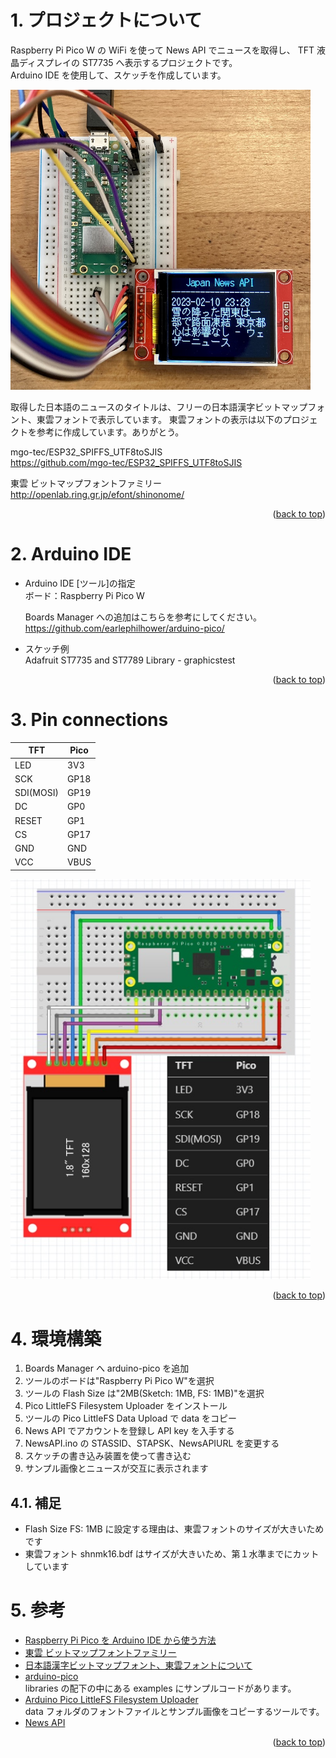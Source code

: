 <a name="readme-top"></a>

<!-- ABOUT THE PROJECT -->

# 1. プロジェクトについて

Raspberry Pi Pico W の WiFi を使って News API でニュースを取得し、
TFT 液晶ディスプレイの ST7735 へ表示するプロジェクトです。  
Arduino IDE を使用して、スケッチを作成しています。

<img src="./docs/ST7735.jpg" width="480">

取得した日本語のニュースのタイトルは、フリーの日本語漢字ビットマップフォント、東雲フォントで表示しています。
東雲フォントの表示は以下のプロジェクトを参考に作成しています。ありがとう。

mgo-tec/ESP32_SPIFFS_UTF8toSJIS  
https://github.com/mgo-tec/ESP32_SPIFFS_UTF8toSJIS

東雲 ビットマップフォントファミリー  
http://openlab.ring.gr.jp/efont/shinonome/

<p align="right">(<a href="#readme-top">back to top</a>)</p>

# 2. Arduino IDE

- Arduino IDE [ツール]の指定  
  ボード：Raspberry Pi Pico W

  Boards Manager への追加はこちらを参考にしてください。  
  https://github.com/earlephilhower/arduino-pico/

- スケッチ例  
  Adafruit ST7735 and ST7789 Library - graphicstest

<p align="right">(<a href="#readme-top">back to top</a>)</p>

# 3. Pin connections

| TFT       | Pico |
| --------- | ---- |
| LED       | 3V3  |
| SCK       | GP18 |
| SDI(MOSI) | GP19 |
| DC        | GP0  |
| RESET     | GP1  |
| CS        | GP17 |
| GND       | GND  |
| VCC       | VBUS |

<img src="./docs/wiring-diagram.jpg" width="480">

<p align="right">(<a href="#readme-top">back to top</a>)</p>

# 4. 環境構築

1. Boards Manager へ arduino-pico を追加
1. ツールのボードは"Raspberry Pi Pico W"を選択
1. ツールの Flash Size は"2MB(Sketch: 1MB, FS: 1MB)"を選択
1. Pico LittleFS Filesystem Uploader をインストール
1. ツールの Pico LittleFS Data Upload で data をコピー
1. News API でアカウントを登録し API key を入手する
1. NewsAPI.ino の STASSID、STAPSK、NewsAPIURL を変更する
1. スケッチの書き込み装置を使って書き込む
1. サンプル画像とニュースが交互に表示されます

## 4.1. 補足

- Flash Size FS: 1MB に設定する理由は、東雲フォントのサイズが大きいためです
- 東雲フォント shnmk16.bdf はサイズが大きいため、第１水準までにカットしています

# 5. 参考

- [Raspberry Pi Pico を Arduino IDE から使う方法](https://garchiving.com/use-raspberry-pi-pico-with-arduino-ide/)
- [東雲 ビットマップフォントファミリー](http://openlab.ring.gr.jp/efont/shinonome/)
- [日本語漢字ビットマップフォント、東雲フォントについて](https://www.mgo-tec.com/kanji-font-shinonome)
- [arduino-pico](https://github.com/earlephilhower/arduino-pico/)  
  libraries の配下の中にある examples にサンプルコードがあります。
- [Arduino Pico LittleFS Filesystem Uploader](https://github.com/earlephilhower/arduino-pico-littlefs-plugin)  
  data フォルダのフォントファイルとサンプル画像をコピーするツールです。
- [News API](https://newsapi.org/)

<p align="right">(<a href="#readme-top">back to top</a>)</p>
